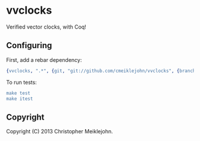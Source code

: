 # vvclocks

Verified vector clocks, with Coq!

## Configuring

First, add a rebar dependency:

```erlang
{vvclocks, ".*", {git, "git://github.com/cmeiklejohn/vvclocks", {branch, "master"}}}
```

To run tests:

```erlang
make test
make itest
```

## Copyright

Copyright (C) 2013 Christopher Meiklejohn.
